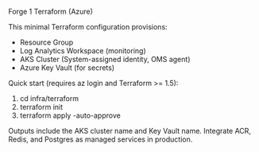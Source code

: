 Forge 1 Terraform (Azure)

This minimal Terraform configuration provisions:
- Resource Group
- Log Analytics Workspace (monitoring)
- AKS Cluster (System-assigned identity, OMS agent)
- Azure Key Vault (for secrets)

Quick start (requires az login and Terraform >= 1.5):
1. cd infra/terraform
2. terraform init
3. terraform apply -auto-approve

Outputs include the AKS cluster name and Key Vault name. Integrate ACR, Redis, and Postgres as managed services in production.


